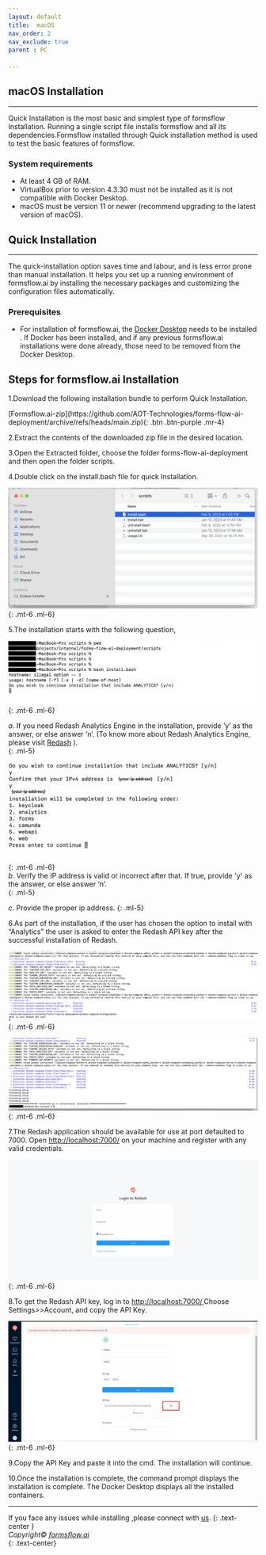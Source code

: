```yaml
---
layout: default
title:  macOS
nav_order: 2
nav_exclude: true
parent : PC

--- 
```


## macOS Installation 

---

Quick Installation is the most basic and simplest type of formsflow Installation. Running a single script file installs formsflow and all its dependencies.Formsflow installed through Quick installation method is used to test the basic features of formsflow.  



### System requirements  

- At least 4 GB of RAM.
- VirtualBox prior to version 4.3.30 must not be installed as it is not compatible with Docker Desktop.
- macOS must be version 11 or newer (recommend upgrading to the latest version of macOS). 


## Quick Installation 

---

The quick-installation option saves time and labour, and is less error prone than manual installation. It helps you set up a running environment of formsflow.ai by installing the necessary packages and customizing the configuration files automatically. 


### Prerequisites

- For installation of formsflow.ai, the [Docker Desktop](https://www.docker.com/) needs to be installed . If Docker has been installed, and if any previous formsflow.ai installations were done already, those need to be removed from the Docker Desktop.  



## Steps for formsflow.ai Installation  

1.Download the following installation bundle to perform Quick Installation.
  
<span class="fs-5">
[Formsflow.ai-zip](https://github.com/AOT-Technologies/forms-flow-ai-deployment/archive/refs/heads/main.zip){: .btn .btn-purple .mr-4}
</span>   

2.Extract the contents of the downloaded zip file in the desired location.   

3.Open the Extracted folder, choose the folder forms-flow-ai-deployment and then open the folder scripts.
  
4.Double click on the install.bash file for quick Installation. 

 ![install](../../../assets/QuickDocker/mac/mac_bash.png)
  {: .mt-6 .ml-6}

5.The installation starts with the following question,

 ![installqstn1](../../../assets/QuickDocker/mac/mac_analytics.png)
  {: .mt-6 .ml-6}  

  *a*.  If you need Redash Analytics Engine in the installation, provide ‘y’ as the answer, or else answer ‘n’. (To know more about Redash Analytics Engine, please visit [Redash](https://redash.io/help/) ).  
 {: .ml-5}

 ![installqstn2](../../../assets/QuickDocker/mac/mac_order.png)
 {: .mt-6 .ml-6}  
  *b*. Verify the IP address is valid or incorrect after that. If true, provide  'y' as the answer, or else answer ‘n’.    
  {: .ml-5}
 
 *c*. Provide the proper ip address.
 {: .ml-5}

6.As part of the installation, if the user has chosen the option to install with “Analytics” the user is asked to enter the Redash API key after the successful installation of Redash.  

 ![install](../../../assets/QuickDocker/mac/mac_installing.png)  
 {: .mt-6 .ml-6} 

 ![install](../../../assets/QuickDocker/mac/mac_installing2.png)
  {: .mt-6 .ml-6} 

7.The Redash application should be available for use at port defaulted to 7000. Open [http://localhost:7000/](http://localhost:7000/) on your machine and register with any valid credentials.

 ![install](../../../assets/QuickDocker/redash.png)
  {: .mt-6 .ml-6} 

8.To get the Redash API key, log in to [http://localhost:7000/](http://localhost:7000/),Choose Settings>>Account, and copy the API Key.

 ![install](../../../assets/QuickDocker/redashapikey.png)
  {: .mt-6 .ml-6} 

9.Copy the API Key and paste it into the cmd. The installation will continue.  

10.Once the installation is complete, the command prompt displays the installation is complete. The Docker Desktop displays all the installed containers.  
 


 
 ---


If you face any issues while installing ,please connect with [us](https://github.com/AOT-Technologies/forms-flow-ai/issues).
{: .text-center }
<br>
*Copyright© [formsflow.ai](https://formsflow.ai/)*   
{: .text-center}
